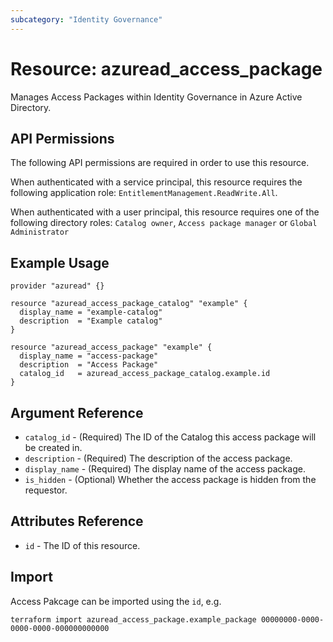 ```yaml
---
subcategory: "Identity Governance"
---
```


# Resource: azuread_access_package
Manages Access Packages within Identity Governance in Azure Active Directory.

## API Permissions
The following API permissions are required in order to use this resource.

When authenticated with a service principal, this resource requires the following application role: `EntitlementManagement.ReadWrite.All`.

When authenticated with a user principal, this resource requires one of the following directory roles: `Catalog owner`, `Access package manager` or `Global Administrator`


## Example Usage
```
provider "azuread" {}

resource "azuread_access_package_catalog" "example" {
  display_name = "example-catalog"
  description  = "Example catalog"
}

resource "azuread_access_package" "example" {
  display_name = "access-package"
  description  = "Access Package"
  catalog_id   = azuread_access_package_catalog.example.id
}
```

## Argument Reference

* `catalog_id` - (Required) The ID of the Catalog this access package will be created in.
* `description` - (Required) The description of the access package.
* `display_name` - (Required) The display name of the access package.
* `is_hidden` - (Optional) Whether the access package is hidden from the requestor.

## Attributes Reference

* `id` - The ID of this resource.

## Import

Access Pakcage can be imported using the `id`, e.g.

```
terraform import azuread_access_package.example_package 00000000-0000-0000-0000-000000000000
```


